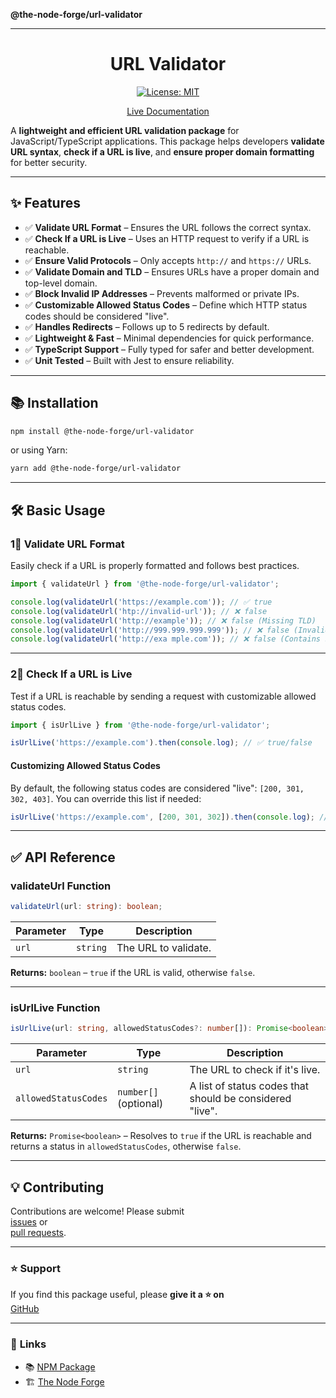 **@the-node-forge/url-validator**

---

<div align="center">

# URL Validator

[![License: MIT](https://img.shields.io/badge/License-MIT-yellow.svg)](https://opensource.org/licenses/MIT)

[Live Documentation](https://the-node-forge.github.io/url-validator/)

</div>

A **lightweight and efficient URL validation package** for JavaScript/TypeScript
applications. This package helps developers **validate URL syntax**, **check if a URL
is live**, and **ensure proper domain formatting** for better security.

---

## ✨ Features

- ✅ **Validate URL Format** – Ensures the URL follows the correct syntax.
- ✅ **Check If a URL is Live** – Uses an HTTP request to verify if a URL is
  reachable.
- ✅ **Ensure Valid Protocols** – Only accepts `http://` and `https://` URLs.
- ✅ **Validate Domain and TLD** – Ensures URLs have a proper domain and top-level
  domain.
- ✅ **Block Invalid IP Addresses** – Prevents malformed or private IPs.
- ✅ **Customizable Allowed Status Codes** – Define which HTTP status codes should be
  considered "live".
- ✅ **Handles Redirects** – Follows up to 5 redirects by default.
- ✅ **Lightweight & Fast** – Minimal dependencies for quick performance.
- ✅ **TypeScript Support** – Fully typed for safer and better development.
- ✅ **Unit Tested** – Built with Jest to ensure reliability.

---

## 📚 Installation

```sh
npm install @the-node-forge/url-validator
```

or using Yarn:

```sh
yarn add @the-node-forge/url-validator
```

---

## 🛠️ Basic Usage

### **1⃣ Validate URL Format**

Easily check if a URL is properly formatted and follows best practices.

```typescript
import { validateUrl } from '@the-node-forge/url-validator';

console.log(validateUrl('https://example.com')); // ✅ true
console.log(validateUrl('htp://invalid-url')); // ❌ false
console.log(validateUrl('http://example')); // ❌ false (Missing TLD)
console.log(validateUrl('http://999.999.999.999')); // ❌ false (Invalid IP Address)
console.log(validateUrl('http://exa mple.com')); // ❌ false (Contains spaces)
```

---

### **2⃣ Check If a URL is Live**

Test if a URL is reachable by sending a request with customizable allowed status
codes.

```typescript
import { isUrlLive } from '@the-node-forge/url-validator';

isUrlLive('https://example.com').then(console.log); // ✅ true/false
```

#### **Customizing Allowed Status Codes**

By default, the following status codes are considered "live": `[200, 301, 302, 403]`.
You can override this list if needed:

```typescript
isUrlLive('https://example.com', [200, 301, 302]).then(console.log); // ✅ true if status is in the list
```

---

## ✅ **API Reference**

### **validateUrl Function**

```typescript
validateUrl(url: string): boolean;
```

| Parameter | Type     | Description          |
| --------- | -------- | -------------------- |
| `url`     | `string` | The URL to validate. |

**Returns:** `boolean` – `true` if the URL is valid, otherwise `false`.

---

### **isUrlLive Function**

```typescript
isUrlLive(url: string, allowedStatusCodes?: number[]): Promise<boolean>;
```

| Parameter            | Type                  | Description                                              |
| -------------------- | --------------------- | -------------------------------------------------------- |
| `url`                | `string`              | The URL to check if it's live.                           |
| `allowedStatusCodes` | `number[]` (optional) | A list of status codes that should be considered "live". |

**Returns:** `Promise<boolean>` – Resolves to `true` if the URL is reachable and
returns a status in `allowedStatusCodes`, otherwise `false`.

---

## 💡 **Contributing**

Contributions are welcome! Please submit  
[issues](https://github.com/The-Node-Forge/url-validator/issues) or  
[pull requests](https://github.com/The-Node-Forge/url-validator/pulls).

---

### ⭐ Support

If you find this package useful, please **give it a ⭐ on**  
[GitHub](https://github.com/The-Node-Forge/url-validator 'GitHub Repository')

---

### 🔗 **Links**

- 📚 [NPM Package](https://www.npmjs.com/package/@the-node-forge/url-validator)
- 🏗 [The Node Forge](https://github.com/The-Node-Forge)
